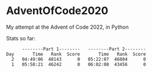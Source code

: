 # AdventOfCode2020
My attempt at the Advent of Code 2022, in Python

Stats so far:
```
      --------Part 1--------   --------Part 2--------
Day       Time   Rank  Score       Time   Rank  Score
  2   04:49:06  48143      0   05:22:07  46804      0
  1   05:58:21  46242      0   06:02:08  43456      0
```